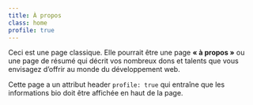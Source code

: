 ```yaml
---
title: À propos
class: home
profile: true
---
```


Ceci est une page classique. Elle pourrait être une page **« à propos »** ou une page de résumé qui décrit vos nombreux dons et talents que vous envisagez d’offrir au monde du développement web.

Cette page a un attribut header `profile: true` qui entraîne que les informations bio doit être affichée en haut de la page.
